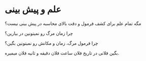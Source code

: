 ﻿<h1>علم و پیش بینی</h1>

<p>مگه تمام علم برای کشف فرمول و دقت بالای محاسبه در پیش بینی نیست؟</p>

<p>چرا زمان مرگ رو نمیتونین در بیارین؟</p>
<p>چرا فرمول مرگ، زمان و مکانش رو نمیتونین بگین؟</p>

<p>بگین فلانی در تاریخ فلان ساعت فلان دقیقه و ثانیه فلان میمیره.</p>

